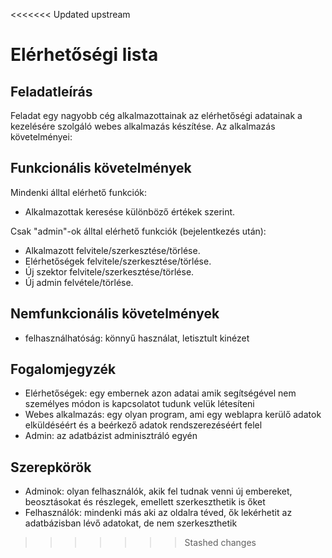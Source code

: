 <<<<<<< Updated upstream
# Elérhetőségi lista
## Feladatleírás
Feladat egy nagyobb cég alkalmazottainak az elérhetőségi adatainak a kezelésére szolgáló webes alkalmazás készítése. Az alkalmazás követelményei:
## Funkcionális követelmények
Mindenki álltal elérhető funkciók:
- Alkalmazottak keresése különböző értékek szerint.

Csak "admin"-ok álltal elérhető funkciók (bejelentkezés után):
- Alkalmazott felvitele/szerkesztése/törlése.
- Elérhetőségek felvitele/szerkesztése/törlése.
- Új szektor felvitele/szerkesztése/törlése.
- Új admin felvétele/törlése.
## Nemfunkcionális követelmények
- felhasználhatóság: könnyű használat, letisztult kinézet
## Fogalomjegyzék
- Elérhetőségek: egy embernek azon adatai amik segítségével nem személyes módon is kapcsolatot tudunk velük létesíteni
- Webes alkalmazás: egy olyan program, ami egy weblapra kerülő adatok elküldéséért és a beérkező adatok rendszerezéséért felel
- Admin: az adatbázist adminisztráló egyén
## Szerepkörök
- Adminok: olyan felhasználók, akik fel tudnak venni új embereket, beosztásokat és részlegek, emellett szerkeszthetik is őket
- Felhasználók: mindenki más aki az oldalra téved, ők lekérhetit az adatbázisban lévő adatokat, de nem szerkeszthetik




>>>>>>> Stashed changes
